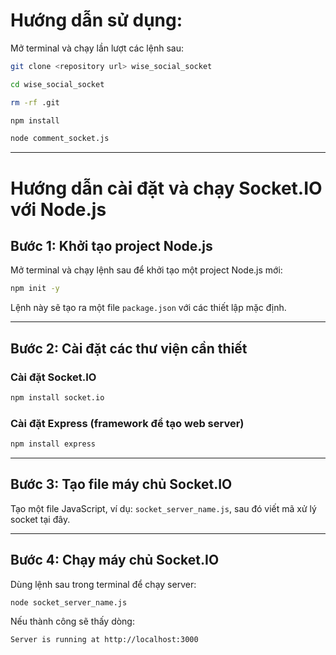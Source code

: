 # Hướng dẫn sử dụng:

Mở terminal và chạy lần lượt các lệnh sau:

```bash
git clone <repository url> wise_social_socket

cd wise_social_socket

rm -rf .git

npm install

node comment_socket.js
```

---

# Hướng dẫn cài đặt và chạy Socket.IO với Node.js

## Bước 1: Khởi tạo project Node.js

Mở terminal và chạy lệnh sau để khởi tạo một project Node.js mới:

```bash
npm init -y
```

Lệnh này sẽ tạo ra một file `package.json` với các thiết lập mặc định.

---

## Bước 2: Cài đặt các thư viện cần thiết

### Cài đặt Socket.IO

```bash
npm install socket.io
```

### Cài đặt Express (framework để tạo web server)

```bash
npm install express
```

---

## Bước 3: Tạo file máy chủ Socket.IO

Tạo một file JavaScript, ví dụ: `socket_server_name.js`, sau đó viết mã xử lý socket tại đây.

---

## Bước 4: Chạy máy chủ Socket.IO

Dùng lệnh sau trong terminal để chạy server:

```bash
node socket_server_name.js
```

Nếu thành công sẽ thấy dòng:

```
Server is running at http://localhost:3000
```
